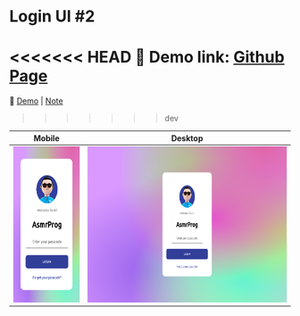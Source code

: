 # Login UI #2

<<<<<<< HEAD
🔗 Demo link: [Github Page](https://kris-lu-dev.github.io/ASMR-Web-Design-to-HTML-Exercises/07-Login-2/)
=======
🔗 [Demo](https://kris-lu-dev.github.io/ASMR-Web-Design-to-HTML-Exercises/07-Login-2/) \| [Note]()
>>>>>>> dev

| Mobile                                          | Desktop                                  |
| ----------------------------------------------- | ---------------------------------------- |
| <img src="Screenshot-mobile.png" height="280"/> | <img src="Screenshot.png" height="280"/> |
